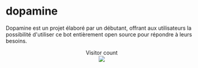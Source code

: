 # dopamine
Dopamine est un projet élaboré par un débutant, offrant aux utilisateurs la possibilité d'utiliser ce bot entièrement open source pour répondre à leurs besoins.

<p align="center"> 
  Visitor count<br>
  <img src="https://profile-counter.glitch.me/dopyyy/count.svg" />
</p>
